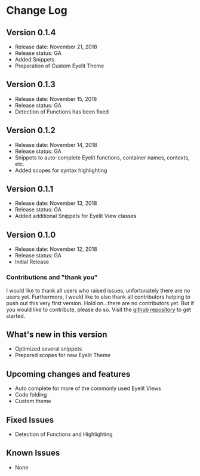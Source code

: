 # Change Log

## Version 0.1.4
* Release date: November 21, 2018
* Release status: GA
* Added Snippets
* Preparation of Custom Eyelit Theme

## Version 0.1.3
* Release date: November 15, 2018
* Release status: GA
* Detection of Functions has been fixed

## Version 0.1.2
* Release date: November 14, 2018
* Release status: GA
* Snippets to auto-complete Eyelit functions, container names, contexts, etc.
* Added scopes for syntax highlighting

## Version 0.1.1
* Release date: November 13, 2018
* Release status: GA
* Added additional Snippets for Eyelit View classes

## Version 0.1.0
* Release date: November 12, 2018
* Release status: GA
* Initial Release

### Contributions and "thank you"
I would like to thank all users who raised issues, unfortunately there are no users yet. Furthermore, I would like to also thank all contributors helping to push out this very first version. Hold on...there are no contributors yet. But if you would like to contribute, please do so. Visit the [github repository](https://github.com/amoekesch/vscode-ext-escn) to get started.

## What's new in this version
* Optimized several snippets
* Prepared scopes for new Eyelit Theme

## Upcoming changes and features
* Auto complete for more of the commonly used Eyelit Views
* Code folding
* Custom theme

## Fixed Issues
* Detection of Functions and Highlighting

## Known Issues
* None
